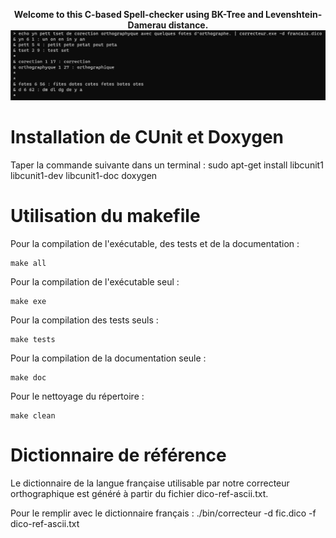 <p align="center">
  <strong>Welcome to this C-based Spell-checker using BK-Tree and Levenshtein-Damerau distance.</strong>

  <img width="704" alt="screenshot" src="png/screenshot.png">
</p>


# Installation de CUnit et Doxygen
Taper la commande suivante dans un terminal :
	sudo apt-get install libcunit1 libcunit1-dev libcunit1-doc doxygen

# Utilisation du makefile
Pour la compilation de l'exécutable, des tests et de la documentation :

	make all

Pour la compilation de l'exécutable seul :

	make exe

Pour la compilation des tests seuls :

	make tests

Pour la compilation de la documentation seule :

	make doc

Pour le nettoyage du répertoire :

	make clean

# Dictionnaire de référence
Le dictionnaire de la langue française utilisable par notre correcteur orthographique est généré à partir du fichier dico-ref-ascii.txt.

Pour le remplir avec le dictionnaire français : ./bin/correcteur -d fic.dico -f dico-ref-ascii.txt
